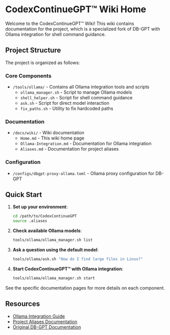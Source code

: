 # CodexContinueGPT™ Wiki Home

Welcome to the CodexContinueGPT™ Wiki! This wiki contains documentation for the project, which is a specialized fork of DB-GPT with Ollama integration for shell command guidance.

## Project Structure

The project is organized as follows:

### Core Components

- `/tools/ollama/` - Contains all Ollama integration tools and scripts
  - `ollama_manager.sh` - Script to manage Ollama models
  - `shell_helper.sh` - Script for shell command guidance
  - `ask.sh` - Script for direct model interaction
  - `fix_paths.sh` - Utility to fix hardcoded paths

### Documentation

- `/docs/wiki/` - Wiki documentation
  - `Home.md` - This wiki home page
  - `Ollama-Integration.md` - Documentation for Ollama integration
  - `Aliases.md` - Documentation for project aliases

### Configuration

- `/configs/dbgpt-proxy-ollama.toml` - Ollama proxy configuration for DB-GPT

## Quick Start

1. **Set up your environment**:
   ```bash
   cd /path/to/CodexContinueGPT
   source .aliases
   ```

2. **Check available Ollama models**:
   ```bash
   tools/ollama/ollama_manager.sh list
   ```

3. **Ask a question using the default model**:
   ```bash
   tools/ollama/ask.sh "How do I find large files in Linux?"
   ```

4. **Start CodexContinueGPT™ with Ollama integration**:
   ```bash
   tools/ollama/ollama_manager.sh start
   ```

See the specific documentation pages for more details on each component.

## Resources

- [Ollama Integration Guide](Ollama-Integration.md)
- [Project Aliases Documentation](Aliases.md)
- [Original DB-GPT Documentation](https://docs.dbgpt.site)
